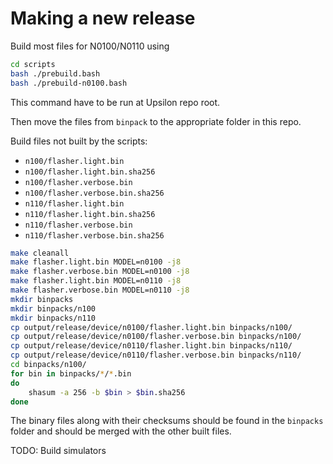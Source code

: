 # Making a new release

Build most files for N0100/N0110 using

```bash
cd scripts
bash ./prebuild.bash
bash ./prebuild-n0100.bash
```

This command have to be run at Upsilon repo root.

Then move the files from `binpack` to the appropriate folder in this repo.

Build files not built by the scripts:

- `n100/flasher.light.bin`
- `n100/flasher.light.bin.sha256`
- `n100/flasher.verbose.bin`
- `n100/flasher.verbose.bin.sha256`
- `n110/flasher.light.bin`
- `n110/flasher.light.bin.sha256`
- `n110/flasher.verbose.bin`
- `n110/flasher.verbose.bin.sha256`

```bash
make cleanall
make flasher.light.bin MODEL=n0100 -j8
make flasher.verbose.bin MODEL=n0100 -j8
make flasher.light.bin MODEL=n0110 -j8
make flasher.verbose.bin MODEL=n0110 -j8
mkdir binpacks
mkdir binpacks/n100
mkdir binpacks/n110
cp output/release/device/n0100/flasher.light.bin binpacks/n100/
cp output/release/device/n0100/flasher.verbose.bin binpacks/n100/
cp output/release/device/n0110/flasher.light.bin binpacks/n110/
cp output/release/device/n0110/flasher.verbose.bin binpacks/n110/
cd binpacks/n100/
for bin in binpacks/*/*.bin
do
    shasum -a 256 -b $bin > $bin.sha256
done
```

The binary files along with their checksums should be found in the `binpacks`
folder and should be merged with the other built files.

<!-- TODO: Automate -->

TODO: Build simulators
